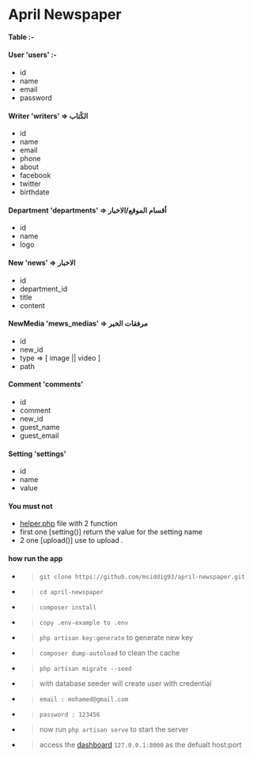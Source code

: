 # April Newspaper

#### Table :-

#### User 'users' :-
- id
- name
- email
- password
  
#### Writer 'writers' => الكُتاب
- id
- name
- email
- phone
- about
- facebook
- twitter
- birthdate 

#### Department 'departments' => أقسام الموقع/الاخبار
- id
- name
- logo

#### New 'news' => الاخبار
- id
- department_id
- title
- content

#### NewMedia 'mews_medias' => مرفقات الخبر
- id
- new_id
- type => [ image || video ]
- path

#### Comment 'comments'
- id
- comment
- new_id
- guest_name
- guest_email

#### Setting 'settings'
- id
- name
- value

#### You must not
- [helper.php](app/Helpers/helper.php) file with 2 function 
- first one [setting()] return the value for the setting name
- 2 one [upload()] use to upload .

#### how run the app
* > `git clone https://github.com/msiddig93/april-newspaper.git`
* > `cd april-newspaper`
* > `composer install`
* > `copy .env-example to .env`
* > `php artisan key:generate` to generate new key
* > `composer dump-autoload` to clean the cache
* > `php artisan migrate --seed`
* > with database seeder will create user with credential
* > `email : mohamed@gmail.com`
* > `password : 123456`
* > now run `php artisan serve` to start the server
* > access the [dashboard](127.0.0.1:8000) `127.0.0.1:8000` as the defualt host:port

